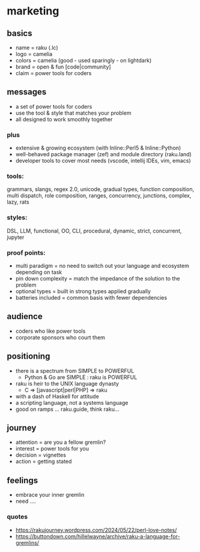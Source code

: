 # marketing

## basics
 - name = raku  (.lc)
 - logo = camelia
 - colors = camelia (good - used sparingly - on lightdark)
 - brand = open & fun [code|community]
 - claim = power tools for coders

## messages
 - a set of power tools for coders
 - use the tool & style that matches your problem
 - all designed to work smoothly together
 
### plus
 - extensive & growing ecosystem (with Inline::Perl5 & Inline::Python)
 - well-behaved package manager (zef) and module directory (raku.land)
 - developer tools to cover most needs (vscode, intellij IDEs, vim, emacs)

### tools:
grammars, slangs, regex 2.0, unicode, gradual types, function composition, multi dispatch, role composition, ranges, concurrency, junctions, complex, lazy, rats

### styles: 
DSL, LLM, functional, OO, CLI, procedural, dynamic, strict, concurrent, jupyter

### proof points:
 - multi paradigm = no need to switch out your language and ecosystem depending on task
 - pin down complexity = match the impedance of the solution to the problem
 - optional types = built in strong types applied gradually
 - batteries included = common basis with fewer dependencies

## audience
 - coders who like power tools
 - corporate sponsors who court them

## positioning
 - there is a spectrum from SIMPLE to POWERFUL
   - Python & Go are SIMPLE : raku is POWERFUL
 - raku is heir to the UNIX language dynasty
   - C => [javascript|perl|PHP] => raku
 - with a dash of Haskell for attitude
 - a scripting language, not a systems language
 - good on ramps … raku.guide, think raku…

## journey
 - attention = are you a fellow gremlin?
 - interest = power tools for you
 - decision = vignettes
 - action = getting stated

## feelings
- embrace your inner gremlin
- need ....

### quotes
 - https://rakujourney.wordpress.com/2024/05/22/perl-love-notes/
 - https://buttondown.com/hillelwayne/archive/raku-a-language-for-gremlins/
